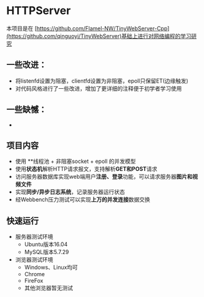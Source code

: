 

HTTPServer
===============

本项目是在 [https://github.com/Flamel-NW/TinyWebServer-Cpp](https://github.com/qinguoyi/TinyWebServer)基础上进行对网络编程的学习研究

一些改进：
------------
* 将listenfd设置为阻塞，clientfd设置为非阻塞，epoll只保留ET(边缘触发)
* 对代码风格进行了一些改进，增加了更详细的注释便于初学者学习使用

一些缺憾：
------------
* 

项目内容
------------
* 使用 **线程池 + 非阻塞socket + epoll 的并发模型
* 使用**状态机**解析HTTP请求报文，支持解析**GET和POST**请求
* 访问服务器数据库实现web端用户**注册、登录**功能，可以请求服务器**图片和视频文件**
* 实现**同步/异步日志系统**，记录服务器运行状态
* 经Webbench压力测试可以实现**上万的并发连接**数据交换



快速运行
------------
* 服务器测试环境
	* Ubuntu版本16.04
	* MySQL版本5.7.29
* 浏览器测试环境
	* Windows、Linux均可
	* Chrome
	* FireFox
	* 其他浏览器暂无测试
